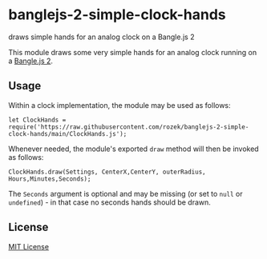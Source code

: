 # banglejs-2-simple-clock-hands #

draws simple hands for an analog clock on a Bangle.js 2

This module draws some very simple hands for an analog clock running on a [Bangle.js 2](https://www.espruino.com/Bangle.js2).

## Usage ##

Within a clock implementation, the module may be used as follows:

```
let ClockHands = require('https://raw.githubusercontent.com/rozek/banglejs-2-simple-clock-hands/main/ClockHands.js');
```

Whenever needed, the module's exported `draw` method will then be invoked as follows:

```
ClockHands.draw(Settings, CenterX,CenterY, outerRadius, Hours,Minutes,Seconds);
```

The `Seconds` argument is optional and may be missing (or set to `null` or `undefined`) - in that case no seconds hands should be drawn.

## License ##

[MIT License](LICENSE.md)
